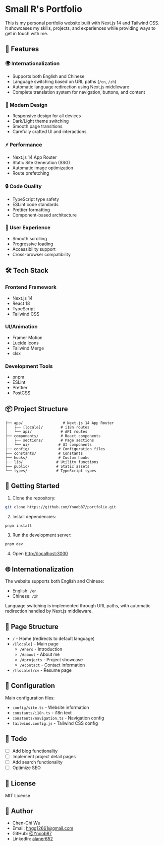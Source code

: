 # Small R's Portfolio

This is my personal portfolio website built with Next.js 14 and Tailwind CSS. It showcases my skills, projects, and experiences while providing ways to get in touch with me.

## 🌟 Features

### 🌍 Internationalization

- Supports both English and Chinese
- Language switching based on URL paths (`/en`, `/zh`)
- Automatic language redirection using Next.js middleware
- Complete translation system for navigation, buttons, and content

### 🎨 Modern Design

- Responsive design for all devices
- Dark/Light theme switching
- Smooth page transitions
- Carefully crafted UI and interactions

### ⚡ Performance

- Next.js 14 App Router
- Static Site Generation (SSG)
- Automatic image optimization
- Route prefetching

### 🔒 Code Quality

- TypeScript type safety
- ESLint code standards
- Prettier formatting
- Component-based architecture

### 📱 User Experience

- Smooth scrolling
- Progressive loading
- Accessibility support
- Cross-browser compatibility

## 🛠️ Tech Stack

### Frontend Framework

- Next.js 14
- React 18
- TypeScript
- Tailwind CSS

### UI/Animation

- Framer Motion
- Lucide Icons
- Tailwind Merge
- clsx

### Development Tools

- pnpm
- ESLint
- Prettier
- PostCSS

## 📦 Project Structure

```
├── app/                  # Next.js 14 App Router
│   ├── [locale]/        # i18n routes
│   └── api/             # API routes
├── components/          # React components
│   ├── sections/        # Page sections
│   └── ui/             # UI components
├── config/             # Configuration files
├── constants/          # Constants
├── hooks/              # Custom hooks
├── lib/               # Utility functions
├── public/            # Static assets
└── types/             # TypeScript types
```

## 🚀 Getting Started

1. Clone the repository:

```bash
git clone https://github.com/Ynoob87/portfolio.git
```

2. Install dependencies:

```bash
pnpm install
```

3. Run the development server:

```bash
pnpm dev
```

4. Open [http://localhost:3000](http://localhost:3000)

## 🌐 Internationalization

The website supports both English and Chinese:

- English: `/en`
- Chinese: `/zh`

Language switching is implemented through URL paths, with automatic redirection handled by Next.js middleware.

## 📄 Page Structure

- `/` - Home (redirects to default language)
- `/[locale]` - Main page
  - `/#hero` - Introduction
  - `/#about` - About me
  - `/#projects` - Project showcase
  - `/#contact` - Contact information
- `/[locale]/cv` - Resume page

## 🔧 Configuration

Main configuration files:

- `config/site.ts` - Website information
- `constants/i18n.ts` - i18n text
- `constants/navigation.ts` - Navigation config
- `tailwind.config.js` - Tailwind CSS config

## 📝 Todo

- [ ] Add blog functionality
- [ ] Implement project detail pages
- [ ] Add search functionality
- [ ] Optimize SEO

## 📄 License

MIT License

## 👤 Author

- Chen-Chi Wu
- Email: hhgg12661@gmail.com
- GitHub: [@Ynoob87](https://github.com/Ynoob87)
- LinkedIn: [alaner652](https://www.linkedin.com/in/alaner652/)

